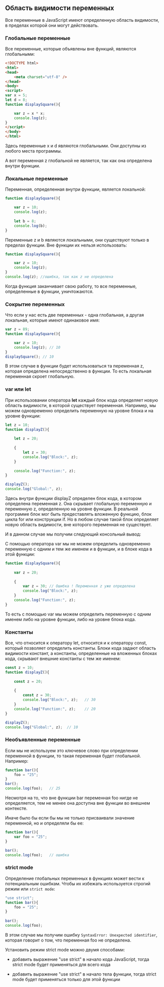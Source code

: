 ## Область видимости переменных

Все переменные в JavaScript имеют определенную область видимости, в пределах которой они могут действовать.

### Глобальные переменные

Все переменные, которые объявлены вне функций, являются глобальными:

```html
<!DOCTYPE html>
<html>
<head>
	<meta charset="utf-8" />
</head>
<body>
<script>
var x = 5;
let d = 8;
function displaySquare(){

	var z = x * x;
	console.log(z);
}
</script>
</body>
</html>
```

Здесь переменные x и d являются глобальными. Они доступны из любого места программы.

А вот переменная z глобальной не является, так как она определена внутри функции.

### Локальные переменные

Переменная, определенная внутри функции, является локальной:

```js
function displaySquare(){

	var z = 10;
	console.log(z);
	
	let b = 8;
	console.log(b);
}
```

Переменные z и b являются локальными, они существуют только в пределах функции. Вне функции их нельзя использовать:

```js
function displaySquare(){

	var z = 10;
	console.log(z);
}
console.log(z); //ошибка, так как z не определена
```

Когда функция заканчивает свою работу, то все переменные, определенные в функции, уничтожаются.

### Сокрытие переменных

Что если у нас есть две переменных - одна глобальная, а другая локальная, которые имеют одинаковое имя:

```js
var z = 89;
function displaySquare(){

	var z = 10;
	console.log(z); // 10
}
displaySquare(); // 10
```

В этом случае в функции будет использоваться та переменная z, которая определена непосредственно в функции. То есть локальная переменная скроет глобальную.

### var или let

При использовании оператора **let** каждый блок кода определяет новую область видимости, в которой существует переменная. 
Например, мы можем одновременно определить переменную на уровне блока и на уровне функции:

```js
let z = 10;
function displayZ(){
 
    let z = 20;
	
	{
		let z = 30;
		console.log("Block:", z);
	}
	
	console.log("Function:", z);
}

displayZ();
console.log("Global:", z);
```

Здесь внутри функции displayZ определен блок кода, в котором определена переменная z. Она скрывает глобальную переменную и переменную z, 
определенную на уровне функции. В реальной программе блок мог быть предеставлять вложенную функцию, блок цикла for или конструкции if. Но в любом случае 
такой блок определяет новую область видимости, вне которого переменная не существует.

И в данном случае мы получим следующий консольный вывод:

С помощью оператора var мы не можем определить одновременно переменную с одним и тем же именем и в функции, и в блоке кода в этой функции:

```js
function displaySquare(){
 
    var z = 20;
	
	{
		var z = 30;	// Ошибка ! Переменная z уже определена
		console.log("Block:", z);
	}
	console.log("Function:", z);
}
```

То есть с помощью var мы можем определить переменную с одним именем либо на уровне функции, либо на уровне блока кода.

### Константы

Все, что относится к оператору let, относится и к оператору const, который позволяет определить константы. Блоки кода задают область видимости констант, 
а константы, определенные на вложенных блоках кода, скрывают внешние константы с тем же именем:

```js
const z = 10;
function displayZ(){
 
    const z = 20;
	
	{
		const z = 30;
		console.log("Block:", z);	// 30
	}
	console.log("Function:", z);	// 20
}

displayZ();
console.log("Global:", z);	// 10
```

### Необъявленные переменные

Если мы не используем это ключевое слово при определении переменной в функции, то такая переменная будет глобальной. Например:

```js
function bar(){
	foo = "25";
}
bar();
console.log(foo);	// 25
```

Несмотря на то, что вне функции bar переменная foo нигде не определяется, тем не менее она доступна вне функции во внешнем контексте.

Иначе было бы если бы мы не только присваивали значение переменной, но и определяли бы ее:

```js
function bar(){
	var foo = "25";
}

bar();
console.log(foo);	// ошибка
```

### strict mode

Определение глобальных переменных в функциях может вести к потенциальным ошибкам. Чтобы их избежать используется строгий режим или `strict mode`:

```js
"use strict";
function bar(){
    foo = "25";
}
 
bar();
console.log(foo);
```

В этом случае мы получим ошибку `SyntaxError: Unexpected identifier`, которая говорит о том, что переменная foo не определена.

Установить режим strict mode можно двумя способами:

- добавить выражение "use strict" в начало кода JavaScript, тогда strict mode будет применяться для всего кода

- добавить выражение "use strict" в начало тела функции, тогда strict mode будет применяться только для этой функции

